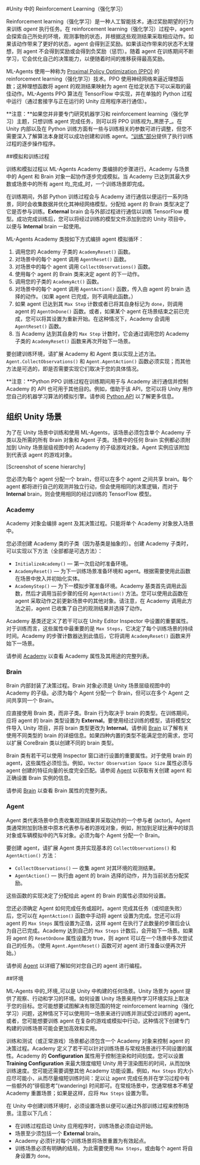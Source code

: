 #Unity 中的 Reinforcement Learning（强化学习）

Reinforcement learning（强化学习）是一种人工智能技术，通过奖励期望的行为来训练 _agent_ 执行任务。在 reinforcement learning（强化学习）过程中，agent 会探索自己所处的环境，观测事物的状态，并根据这些观测结果采取相应动作。如果该动作带来了更好的状态，agent 会得到正奖励。如果该动作带来的状态不太理想，则 agent 不会得到奖励或会得到负奖励（惩罚）。随着 agent 在训练期间不断学习，它会优化自己的决策能力，以便随着时间的推移获得最高奖励。

ML-Agents 使用一种称为 [Proximal Policy Optimization (PPO)](https://blog.openai.com/openai-baselines-ppo/) 的 reinforcement learning（强化学习）技术。PPO 使用神经网络来逼近理想函数；这种理想函数将 agent 的观测结果映射为 agent 在给定状态下可以采取的最佳动作。ML-Agents PPO 算法在 TensorFlow 中实现，并在单独的 Python 过程中运行（通过套接字与正在运行的 Unity 应用程序进行通信）。

**注意：**如果您并非要专门研究机器学习和 reinforcement learning（强化学习）主题，只想训练 agent 完成任务，则可以将 PPO 训练视为_黑匣子_。在 Unity 内部以及在 Python 训练方面有一些与训练相关的参数可进行调整，但您不需要深入了解算法本身就可以成功创建和训练 agent。[“训练”部分](Training-ML-Agents.md)提供了执行训练过程的逐步操作程序。

##模拟和训练过程

训练和模拟过程以 ML-Agents Academy 类编排的步骤进行。Academy 与场景中的 Agent 和 Brain 对象一起协作逐步完成模拟。当 Academy 已达到其最大步数或场景中的所有 agent 均_完成_时，一个训练场景即完成。

在训练期间，外部 Python 训练过程会与 Academy 进行通信以便运行一系列场景，同时会收集数据并优化其神经网络模型。分配给 agent 的 Brain 类型决定了它是否参与训练。**External** brain 会与外部过程进行通信以训练 TensorFlow 模型。成功完成训练后，您可以将经过训练的模型文件添加到您的 Unity 项目中，以便与 **Internal** brain 一起使用。

ML-Agents Academy 类按如下方式编排 agent 模拟循环：

1. 调用您的 Academy 子类的 `AcademyReset()` 函数。
2. 对场景中的每个 agent 调用 `AgentReset()` 函数。
3. 对场景中的每个 agent 调用 `CollectObservations()` 函数。
4. 使用每个 agent 的 Brain 类来决定 agent 的下一动作。
5. 调用您的子类的 `AcademyAct()` 函数。
6. 对场景中的每个 agent 调用 `AgentAction()` 函数，传入由 agent 的 brain 选择的动作。（如果 agent 已完成，则不调用此函数。）
7. 如果 agent 已达到其 `Max Step` 计数或者已将其自身标记为 `done`，则调用 agent 的 `AgentOnDone()` 函数。或者，如果某个 agent 在场景结束之前已完成，您可以将其设置为重新开始。在这种情况下，Academy 会调用 `AgentReset()` 函数。
8. 当 Academy 达到其自身的 `Max Step` 计数时，它会通过调用您的 Academy 子类的 `AcademyReset()` 函数来再次开始下一场景。

要创建训练环境，请扩展 Academy 和 Agent 类以实现上述方法。`Agent.CollectObservations()` 和 `Agent.AgentAction()` 函数必须实现；而其他方法是可选的，即是否需要实现它们取决于您的具体情况。
  
**注意：**Python PPO 训练过程在训练期间用于与 Academy 进行通信并控制 Academy 的 API 也可用于其他目的。例如，借助于该 API，您可以将 Unity 用作您自己的机器学习算法的模拟引擎。请参阅 [Python API](Python-API.md) 以了解更多信息。

## 组织 Unity 场景

为了在 Unity 场景中训练和使用 ML-Agents，该场景必须包含单个 Academy 子类以及所需的所有 Brain 对象和 Agent 子类。场景中的任何 Brain 实例都必须附加到 Unity 场景层级视图中的 Academy 的子级游戏对象。Agent 实例应该附加到代表该 agent 的游戏对象。

[Screenshot of scene hierarchy]

您必须为每个 agent 分配一个 brain，但可以在多个 agent 之间共享 brain。每个 agent 都将进行自己的观测并独立行动，但会使用相同的决策逻辑，而对于 **Internal** brain，则会使用相同的经过训练的 TensorFlow 模型。

### Academy

Academy 对象会编排 agent 及其决策过程。只能将单个 Academy 对象放入场景中。

您必须创建 Academy 类的子类（因为基类是抽象的）。创建 Academy 子类时，可以实现以下方法（全部都是可选方法）：

* `InitializeAcademy()` — 第一次启动时准备环境。
* `AcademyReset()` — 为下一训练场景准备环境和 agent。根据需要使用此函数在场景中放入并初始化实体。
* `AcademyStep()` — 为下一模拟步骤准备环境。Academy 基类首先调用此函数，然后才调用当前步骤的任何 `AgentAction()` 方法。您可以使用此函数在 agent 采取动作之前更新场景中的其他对象。请注意，在 Academy 调用此方法之前，agent 已收集了自己的观测结果并选择了动作。

Academy 基类还定义了若干可以在 Unity Editor Inspector 中设置的重要属性。对于训练而言，这些属性中最重要的是 `Max Steps`，它决定了每个训练场景的持续时间。Academy 的步骤计数器达到此值后，它将调用 `AcademyReset()` 函数来开始下一场景。
  
  请参阅 [Academy](Learning-Environment-Design-Academy.md) 以查看 Academy 属性及其用途的完整列表。

### Brain
 
Brain 内部封装了决策过程。Brain 对象必须是 Unity 场景层级视图中的 Academy 的子级。必须为每个 Agent 分配一个 Brain，但可以在多个 Agent 之间共享同一个 Brain。

应直接使用 Brain 类，而非子类。Brain 行为取决于 brain 的类型。在训练期间，应将 agent 的 brain 类型设置为 **External**。要使用经过训练的模型，请将模型文件导入 Unity 项目，并将 brain 类型更改为 **Internal**。请参阅 [Brain](Learning-Environment-Design-Brains.md) 以了解有关使用不同类型的 brain 的详细信息。如果四种内置的类型不能满足您的需求，您可以扩展 CoreBrain 类以创建不同的 brain 类型。

Brain 类有若干可以使用 Inspector 窗口进行设置的重要属性。对于使用 brain 的 agent，这些属性必须恰当。例如，`Vector Observation Space Size` 属性必须与 agent 创建的特征向量的长度完全匹配。请参阅 [Agent](Learning-Environment-Design-Agents.md) 以获取有关创建 agent 和正确设置 Brain 实例的信息。

请参阅 [Brain](Learning-Environment-Design-Brains.md) 以查看 Brain 属性的完整列表。

### Agent

Agent 类代表场景中负责收集观测结果并采取动作的一个参与者 (actor)。Agent 类通常附加到场景中原本代表参与者的游戏对象，例如，附加到足球比赛中的球员对象或车辆模拟中的汽车对象。必须为每个 Agent 分配一个 Brain。

要创建 agent，请扩展 Agent 类并实现基本的 `CollectObservations()` 和 `AgentAction()` 方法：

* `CollectObservations()` — 收集 agent 对其环境的观测结果。
* `AgentAction()` — 执行由 agent 的 brain 选择的动作，并为当前状态分配奖励。

这些函数的实现决定了分配给此 agent 的 Brain 的属性必须如何设置。
 
您还必须确定 Agent 如何完成任务或超时。agent 完成其任务（或彻底失败）后，您可以在 `AgentAction()` 函数中手动将 agent 设置为完成。您还可以将 agent 的 `Max Steps` 属性设置为正值，这样 agent 在执行了此数量的步骤后会认为自己已完成。Academy 达到自己的 `Max Steps` 计数后，会开始下一场景。如果将 agent 的 `ResetOnDone` 属性设置为 true，则 agent 可以在一个场景中多次尝试自己的任务。（使用 `Agent.AgentReset()` 函数可对 agent 进行准备以便再次开始。）

请参阅 [Agent](Learning-Environment-Design-Agents.md) 以详细了解如何对您自己的 agent 进行编程。

##环境

ML-Agents 中的_环境_可以是 Unity 中构建的任何场景。Unity 场景为 agent 提供了观察、行动和学习的环境。如何设置 Unity 场景来用作学习环境实际上取决于您的目标。您可能想要试图解决有限范围的特定 reinforcement learning（强化学习）问题，这种情况下可以使用同一场景来进行训练并测试受过训练的 agent。或者，您可能想要训练 agent 在复杂的游戏或模拟中行动，这种情况下创建专门构建的训练场景可能会更加高效和实用。

训练和测试（或正常游戏）场景都必须包含一个 Academy 对象来控制 agent 的决策过程。Academy 定义了若干可以针对训练场景与常规场景进行不同设置的属性。Academy 的 **Configuration** 属性用于控制渲染和时间刻度。您可以设置 **Training Configuration** 来最大限度缩短 Unity 用于渲染图形的时间，从而加快训练速度。您可能还需要调整其他 Academy 功能设置。例如，`Max Steps` 的大小应尽可能小，从而尽量缩短训练时间：足以让 agent 完成任务并在学习过程中有一些额外的“徘徊思考”(wandering) 时间即可。在常规场景中，您通常根本不希望 Academy 重置场景；如果是这样，应将 `Max Steps` 设置为零。

在 Unity 中创建训练环境时，必须设置场景以便可以通过外部训练过程来控制场景。注意以下几点：

* 在训练过程启动 Unity 应用程序时，训练场景必须自动开始。
* 场景至少须包括一个 **External** brain。
* Academy 必须针对每个训练场景将场景重置为有效起点。
* 训练场景必须有明确的结局，为此需要使用 `Max Steps`，或由每个 agent 将自身设置为 `done`。

